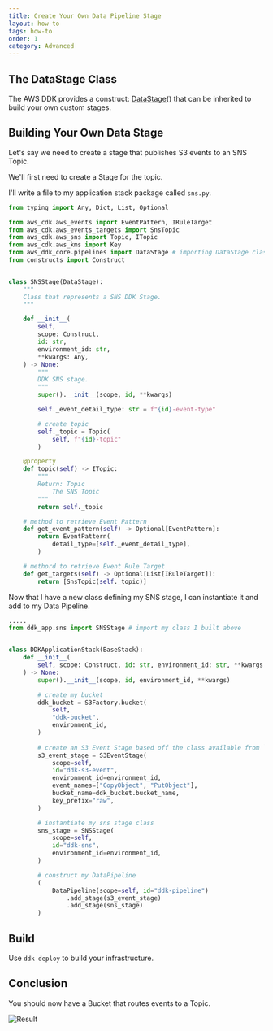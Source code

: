 ```yaml
---
title: Create Your Own Data Pipeline Stage
layout: how-to
tags: how-to
order: 1
category: Advanced
---
```


## The DataStage Class

The AWS DDK provides a construct: [DataStage()](https://awslabs.github.io/aws-ddk/release/latest/api/core/stubs/aws_ddk_core.pipelines.DataStage.html#aws_ddk_core.pipelines.DataStage) that can be inherited to build your own custom stages.

## Building Your Own Data Stage
Let's say we need to create a stage that publishes S3 events to an SNS Topic.

We'll first need to create a Stage for the topic.

I'll write a file to my application stack package called `sns.py`.

```python
from typing import Any, Dict, List, Optional

from aws_cdk.aws_events import EventPattern, IRuleTarget
from aws_cdk.aws_events_targets import SnsTopic
from aws_cdk.aws_sns import Topic, ITopic
from aws_cdk.aws_kms import Key
from aws_ddk_core.pipelines import DataStage # importing DataStage class for ddk core
from constructs import Construct


class SNSStage(DataStage):
    """
    Class that represents a SNS DDK Stage.
    """

    def __init__(
        self,
        scope: Construct,
        id: str,
        environment_id: str,
        **kwargs: Any,
    ) -> None:
        """
        DDK SNS stage.
        """
        super().__init__(scope, id, **kwargs)

        self._event_detail_type: str = f"{id}-event-type"

        # create topic
        self._topic = Topic(
            self, f"{id}-topic"
        )

    @property
    def topic(self) -> ITopic:
        """
        Return: Topic
            The SNS Topic
        """
        return self._topic

    # method to retrieve Event Pattern
    def get_event_pattern(self) -> Optional[EventPattern]:
        return EventPattern(
            detail_type=[self._event_detail_type],
        )

    # methord to retrieve Event Rule Target
    def get_targets(self) -> Optional[List[IRuleTarget]]:
        return [SnsTopic(self._topic)]

```

Now that I have a new class defining my SNS stage, I can instantiate it and add to my Data Pipeline.

```python
.....
from ddk_app.sns import SNSStage # import my class I built above


class DDKApplicationStack(BaseStack):
    def __init__(
        self, scope: Construct, id: str, environment_id: str, **kwargs: Any
    ) -> None:
        super().__init__(scope, id, environment_id, **kwargs)

        # create my bucket
        ddk_bucket = S3Factory.bucket(
            self,
            "ddk-bucket",
            environment_id,
        )
        
        # create an S3 Event Stage based off the class available from `aws_ddk_core.stages`
        s3_event_stage = S3EventStage(
            scope=self,
            id="ddk-s3-event",
            environment_id=environment_id,
            event_names=["CopyObject", "PutObject"],
            bucket_name=ddk_bucket.bucket_name,
            key_prefix="raw",
        )

        # instantiate my sns stage class
        sns_stage = SNSStage(
            scope=self,
            id="ddk-sns",
            environment_id=environment_id,
        )

        # construct my DataPipeline
        (
            DataPipeline(scope=self, id="ddk-pipeline")
                .add_stage(s3_event_stage)
                .add_stage(sns_stage)
        )    
```

## Build 
Use `ddk deploy` to build your infrastructure.

## Conclusion
You should now have a Bucket that routes events to a Topic.

![Result](/aws-ddk/img/s3-to-sns.png)


